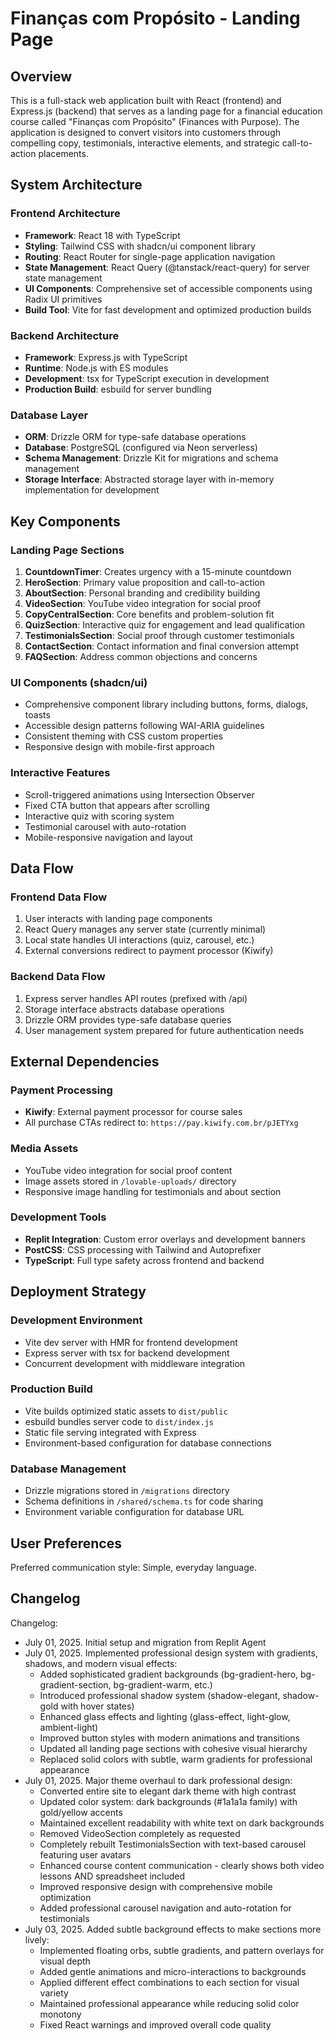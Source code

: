 # Finanças com Propósito - Landing Page

## Overview

This is a full-stack web application built with React (frontend) and Express.js (backend) that serves as a landing page for a financial education course called "Finanças com Propósito" (Finances with Purpose). The application is designed to convert visitors into customers through compelling copy, testimonials, interactive elements, and strategic call-to-action placements.

## System Architecture

### Frontend Architecture
- **Framework**: React 18 with TypeScript
- **Styling**: Tailwind CSS with shadcn/ui component library
- **Routing**: React Router for single-page application navigation
- **State Management**: React Query (@tanstack/react-query) for server state management
- **UI Components**: Comprehensive set of accessible components using Radix UI primitives
- **Build Tool**: Vite for fast development and optimized production builds

### Backend Architecture
- **Framework**: Express.js with TypeScript
- **Runtime**: Node.js with ES modules
- **Development**: tsx for TypeScript execution in development
- **Production Build**: esbuild for server bundling

### Database Layer
- **ORM**: Drizzle ORM for type-safe database operations
- **Database**: PostgreSQL (configured via Neon serverless)
- **Schema Management**: Drizzle Kit for migrations and schema management
- **Storage Interface**: Abstracted storage layer with in-memory implementation for development

## Key Components

### Landing Page Sections
1. **CountdownTimer**: Creates urgency with a 15-minute countdown
2. **HeroSection**: Primary value proposition and call-to-action
3. **AboutSection**: Personal branding and credibility building
4. **VideoSection**: YouTube video integration for social proof
5. **CopyCentralSection**: Core benefits and problem-solution fit
6. **QuizSection**: Interactive quiz for engagement and lead qualification
7. **TestimonialsSection**: Social proof through customer testimonials
8. **ContactSection**: Contact information and final conversion attempt
9. **FAQSection**: Address common objections and concerns

### UI Components (shadcn/ui)
- Comprehensive component library including buttons, forms, dialogs, toasts
- Accessible design patterns following WAI-ARIA guidelines
- Consistent theming with CSS custom properties
- Responsive design with mobile-first approach

### Interactive Features
- Scroll-triggered animations using Intersection Observer
- Fixed CTA button that appears after scrolling
- Interactive quiz with scoring system
- Testimonial carousel with auto-rotation
- Mobile-responsive navigation and layout

## Data Flow

### Frontend Data Flow
1. User interacts with landing page components
2. React Query manages any server state (currently minimal)
3. Local state handles UI interactions (quiz, carousel, etc.)
4. External conversions redirect to payment processor (Kiwify)

### Backend Data Flow
1. Express server handles API routes (prefixed with /api)
2. Storage interface abstracts database operations
3. Drizzle ORM provides type-safe database queries
4. User management system prepared for future authentication needs

## External Dependencies

### Payment Processing
- **Kiwify**: External payment processor for course sales
- All purchase CTAs redirect to: `https://pay.kiwify.com.br/pJETYxg`

### Media Assets
- YouTube video integration for social proof content
- Image assets stored in `/lovable-uploads/` directory
- Responsive image handling for testimonials and about section

### Development Tools
- **Replit Integration**: Custom error overlays and development banners
- **PostCSS**: CSS processing with Tailwind and Autoprefixer
- **TypeScript**: Full type safety across frontend and backend

## Deployment Strategy

### Development Environment
- Vite dev server with HMR for frontend development
- Express server with tsx for backend development
- Concurrent development with middleware integration

### Production Build
- Vite builds optimized static assets to `dist/public`
- esbuild bundles server code to `dist/index.js`
- Static file serving integrated with Express
- Environment-based configuration for database connections

### Database Management
- Drizzle migrations stored in `/migrations` directory
- Schema definitions in `/shared/schema.ts` for code sharing
- Environment variable configuration for database URL

## User Preferences

Preferred communication style: Simple, everyday language.

## Changelog

Changelog:
- July 01, 2025. Initial setup and migration from Replit Agent
- July 01, 2025. Implemented professional design system with gradients, shadows, and modern visual effects:
  * Added sophisticated gradient backgrounds (bg-gradient-hero, bg-gradient-section, bg-gradient-warm, etc.)
  * Introduced professional shadow system (shadow-elegant, shadow-gold with hover states)
  * Enhanced glass effects and lighting (glass-effect, light-glow, ambient-light)
  * Improved button styles with modern animations and transitions
  * Updated all landing page sections with cohesive visual hierarchy
  * Replaced solid colors with subtle, warm gradients for professional appearance
- July 01, 2025. Major theme overhaul to dark professional design:
  * Converted entire site to elegant dark theme with high contrast
  * Updated color system: dark backgrounds (#1a1a1a family) with gold/yellow accents
  * Maintained excellent readability with white text on dark backgrounds
  * Removed VideoSection completely as requested
  * Completely rebuilt TestimonialsSection with text-based carousel featuring user avatars
  * Enhanced course content communication - clearly shows both video lessons AND spreadsheet included
  * Improved responsive design with comprehensive mobile optimization
  * Added professional carousel navigation and auto-rotation for testimonials
- July 03, 2025. Added subtle background effects to make sections more lively:
  * Implemented floating orbs, subtle gradients, and pattern overlays for visual depth
  * Added gentle animations and micro-interactions to backgrounds
  * Applied different effect combinations to each section for visual variety
  * Maintained professional appearance while reducing solid color monotony
  * Fixed React warnings and improved overall code quality